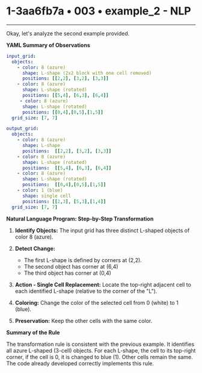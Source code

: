 # 1-3aa6fb7a • 003 • example_2 - NLP

---
Okay, let's analyze the second example provided.

**YAML Summary of Observations**

```yaml
input_grid:
  objects:
    - color: 8 (azure)
      shape: L-shape (2x2 block with one cell removed)
      positions: [[2,2], [3,2], [3,3]]
    - color: 8 (azure)
      shape: L-shape (rotated)
      positions: [[5,4], [6,3], [6,4]]
     - color: 8 (azure)
      shape: L-shape (rotated)
      positions: [[0,4],[0,5],[1,5]]
  grid_size: [7, 7]

output_grid:
  objects:
    - color: 8 (azure)
      shape: L-shape
      positions:  [[2,2], [3,2], [3,3]]
    - color: 8 (azure)
      shape: L-shape (rotated)
      positions:  [[5,4], [6,3], [6,4]]
    - color: 8 (azure)
      shape: L-shape (rotated)
      positions:  [[0,4],[0,5],[1,5]]
    - color: 1 (blue)
      shape: single cell
      positions: [[2,3], [5,3],[1,4]]
  grid_size: [7, 7]

```

**Natural Language Program: Step-by-Step Transformation**

1.  **Identify Objects:** The input grid has three distinct L-shaped objects of color 8 (azure).

2.  **Detect Change:**
    *   The first L-shape is defined by corners at (2,2).
    *   The second object has corner at (6,4)
    *  The third object has corner at (0,4)

3.  **Action - Single Cell Replacement:** Locate the top-right adjacent cell to each identified L-shape (relative to the corner of the "L").

4.  **Coloring:** Change the color of the selected cell from 0 (white) to 1 (blue).

5. **Preservation:** Keep the other cells with the same color.

**Summary of the Rule**

The transformation rule is consistent with the previous example. It identifies all azure L-shaped (3-cell) objects. For each L-shape, the cell to its top-right corner, if the cell is 0, it is changed to blue (1). Other cells remain the same. The code already developed correctly implements this rule.

